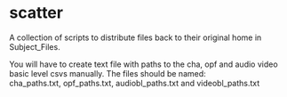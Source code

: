 # scatter

A collection of scripts to distribute files back to their original home in Subject_Files.  

You will have to create text file with paths to the cha, opf and audio video basic level csvs manually. The files should be named:  
cha_paths.txt, opf_paths.txt, audiobl_paths.txt and videobl_paths.txt
